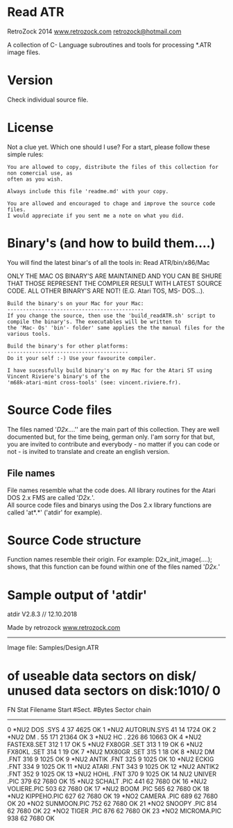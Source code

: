 Read ATR
=================
RetroZock 2014
www.retrozock.com
retrozock@hotmail.com

A collection of C- Language subroutines and tools for processing *.ATR image files. 

Version
=======
Check individual source file.

License
=======
Not a clue yet. Which one should I use? For a start, please follow these simple rules:

    You are allowed to copy, distribute the files of this collection for non comercial use, as 
    often as you wish.
    
    Always include this file 'readme.md' with your copy.

    You are allowed and encouraged to chage and improve the source code files. 
    I would appreciate if you sent me a note on what you did.
 	

Binary's (and how to build them....)
====================================
You will find the latest binar's of all the tools in:
    Read ATR/bin/x86/Mac 

ONLY THE MAC OS BINARY'S ARE MAINTAINED AND YOU CAN BE SHURE THAT THOSE REPRESENT THE COMPILER RESULT WITH LATEST SOURCE CODE. 
ALL OTHER BINARY'S ARE NOT! (E.G. Atari TOS, MS- DOS...).

    Build the binary's on your Mac for your Mac:
    --------------------------------------------   
    If you change the source, then use the 'build_readATR.sh' script to compile the binary's. The executables will be written to
    the 'Mac- Os' 'bin'- folder' same applies the the manual files for the various tools. 

    Build the binary's for other platforms:
    ---------------------------------------
    Do it your self :-) Use your favourite compiler. 
    
    I have sucessfully build binary's on my Mac for the Atari ST using Vincent Riviere's binary's of the
    'm68k-atari-mint cross-tools' (see: vincent.riviere.fr).
    
Source Code files
=================
The files named '_D2x_....'' are the main part of this collection. They are well documented but, for the time
being, german only. I'am sorry for that but, you are invited to contribute and everybody - no matter
if you can code or not - is invited to translate and create an english version.

   File names
   -----------
   File names resemble what the code does. All library routines for the Atari DOS 2.x FMS are called '_D2x_*.*'.	
   All source code files and binarys using the Dos 2.x library functions are called 'at*.*' ('atdir' for example). 

Source Code structure
=====================
Function names resemble their origin. For example: D2x_init_image(....); shows, that this function can be found
within one of the files named '_D2x_*.*'

Sample output of 'atdir'
========================

atdir V2.8.3 // 12.10.2018

Made by retrozock
www.retrozock.com

------------------------------------------------------------------------
Image file: Samples/Design.ATR

# of useable data sectors on disk/ unused data sectors on disk:1010/ 0

FN	Stat	Filename	Start	#Sect.	#Bytes	Sector chain
---	------	---------------	-----	------	------	------------
0	*NU2	DOS    .SYS	4	37	4625	OK
1	*NU2	AUTORUN.SYS	41	14	1724	OK
2	*NU2	DM     .   	55	171	21364	OK
3	*NU2	HC     .   	226	86	10663	OK
4	*NU2	FASTEX8.SET	312	1	17	OK
5	*NU2	FX80GR .SET	313	1	19	OK
6	*NU2	FX80KL .SET	314	1	19	OK
7	*NU2	MX80GR .SET	315	1	18	OK
8	*NU2	DM     .FNT	316	9	1025	OK
9	*NU2	ANTIK  .FNT	325	9	1025	OK
10	*NU2	ECKIG  .FNT	334	9	1025	OK
11	*NU2	ATARI  .FNT	343	9	1025	OK
12	*NU2	ANTIK2 .FNT	352	9	1025	OK
13	*NU2	HOHL   .FNT	370	9	1025	OK
14	NU2	UNIVER .PIC	379	62	7680	OK
15	*NU2	SCHALT .PIC	441	62	7680	OK
16	*NU2	VOLIERE.PIC	503	62	7680	OK
17	*NU2	BOOM   .PIC	565	62	7680	OK
18	*NU2	KIPPEHO.PIC	627	62	7680	OK
19	*NO2	CAMERA .PIC	689	62	7680	OK
20	*NO2	SUNMOON.PIC	752	62	7680	OK
21	*NO2	SNOOPY .PIC	814	62	7680	OK
22	*NO2	TIGER  .PIC	876	62	7680	OK
23	*NO2	MICROMA.PIC	938	62	7680	OK
 


